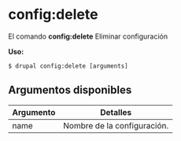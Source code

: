 # config:delete
El comando **config:delete** Eliminar configuración

**Uso:**
```
$ drupal config:delete [arguments] 
```

## Argumentos disponibles
Argumento | Detalles
---------|-------------
name | Nombre de la configuración.
